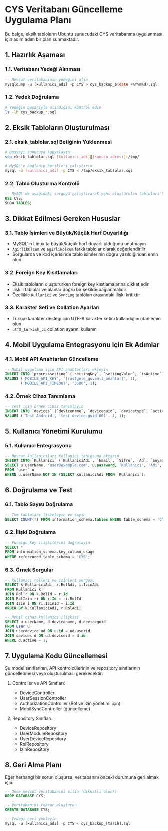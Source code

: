 # CYS Veritabanı Güncelleme Uygulama Planı

Bu belge, eksik tabloların Ubuntu sunucudaki CYS veritabanına uygulanması için adım adım bir plan sunmaktadır.

## 1. Hazırlık Aşaması

### 1.1. Veritabanı Yedeği Alınması
```sql
-- Mevcut veritabanının yedeğini alın
mysqldump -u [kullanıcı_adı] -p CYS > cys_backup_$(date +%Y%m%d).sql
```

### 1.2. Yedek Doğrulama
```bash
# Yedeğin başarıyla alındığını kontrol edin
ls -lh cys_backup_*.sql
```

## 2. Eksik Tabloların Oluşturulması

### 2.1. eksik_tablolar.sql Betiğinin Yüklenmesi
```bash
# Dosyayı sunucuya kopyalayın
scp eksik_tablolar.sql [kullanıcı_adı]@[sunucu_adresi]:/tmp/

# MySQL'e bağlanıp betikleri çalıştırın
mysql -u [kullanıcı_adı] -p CYS < /tmp/eksik_tablolar.sql
```

### 2.2. Tablo Oluşturma Kontrolü
```sql
-- MySQL'de aşağıdaki sorguyu çalıştırarak yeni oluşturulan tabloları kontrol edin
USE CYS;
SHOW TABLES;
```

## 3. Dikkat Edilmesi Gereken Hususlar

### 3.1. Tablo İsimleri ve Büyük/Küçük Harf Duyarlılığı
- MySQL'in Linux'ta büyük/küçük harf duyarlı olduğunu unutmayın
- `AgirlikOlcum` ve `agirlikolcum` farklı tablolar olarak değerlendirilir
- Sorgularda ve kod içerisinde tablo isimlerinin doğru yazıldığından emin olun

### 3.2. Foreign Key Kısıtlamaları
- Eksik tabloların oluştururken foreign key kısıtlamalarına dikkat edin
- İlişkili tablolar ve alanlar doğru bir şekilde bağlanmalıdır
- Özellikle `Kullanici` ve `SyncLog` tabloları arasındaki ilişki kritiktir

### 3.3. Karakter Seti ve Collation Ayarları
- Türkçe karakter desteği için UTF-8 karakter setini kullandığınızdan emin olun
- `utf8_turkish_ci` collation ayarını kullanın

## 4. Mobil Uygulama Entegrasyonu için Ek Adımlar

### 4.1. Mobil API Anahtarları Güncelleme
```sql
-- Mobil uygulama için API anahtarları ekleyin
INSERT INTO `processsetting` (`settingKey`, `settingValue`, `isActive`)
VALUES ('MOBILE_API_KEY', '[rastgele_güvenli_anahtar]', 1),
       ('MOBILE_API_TIMEOUT', '3600', 1);
```

### 4.2. Örnek Cihaz Tanımlama
```sql
-- Test için örnek cihaz tanımlayın
INSERT INTO `devices` (`devicename`, `deviceguid`, `devicetype`, `active`)
VALUES ('Test Android', 'test-device-guid-001', 1, 1);
```

## 5. Kullanıcı Yönetimi Kurulumu

### 5.1. Kullanıcı Entegrasyonu
```sql
-- Mevcut kullanıcıları Kullanici tablosuna aktarın
INSERT INTO `Kullanici` (`KullaniciAdi`, `Email`, `Sifre`, `Ad`, `Soyad`, `RolId`, `KayitTarihi`, `Aktif`)
SELECT u.userName, 'user@example.com', u.password, 'Kullanıcı', 'Adı', 1, NOW(), u.isActive
FROM `user` u
WHERE u.userName NOT IN (SELECT KullaniciAdi FROM `Kullanici`);
```

## 6. Doğrulama ve Test

### 6.1. Tablo Sayısı Doğrulama
```sql
-- Tüm tabloları listeleyin ve sayın
SELECT COUNT(*) FROM information_schema.tables WHERE table_schema = 'CYS';
```

### 6.2. İlişki Doğrulama
```sql
-- Foreign key ilişkilerini doğrulayın
SELECT * 
FROM information_schema.key_column_usage 
WHERE referenced_table_schema = 'CYS';
```

### 6.3. Örnek Sorgular
```sql
-- Kullanıcı rolleri ve izinleri sorgusu
SELECT k.KullaniciAdi, r.RolAdi, i.IzinAdi
FROM Kullanici k
JOIN Rol r ON k.RolId = r.Id
JOIN RolIzin ri ON r.Id = ri.RolId
JOIN Izin i ON ri.IzinId = i.Id
ORDER BY k.KullaniciAdi, r.RolAdi;

-- Mobil cihaz kullanıcı ilişkisi
SELECT u.userName, d.devicename, d.deviceguid
FROM user u
JOIN userdevice ud ON u.id = ud.userid
JOIN devices d ON ud.deviceid = d.id
WHERE d.active = 1;
```

## 7. Uygulama Kodu Güncellemesi

Şu model sınıflarının, API kontrolcülerinin ve repository sınıflarının güncellenmesi veya oluşturulması gerekecektir:

1. Controller ve API Sınıfları:
   - DeviceController
   - UserSessionController
   - AuthorizationController (Rol ve İzin yönetimi için)
   - MobilSyncController (güncelleme)

2. Repository Sınıfları:
   - DeviceRepository
   - UserModuleRepository
   - UserDeviceRepository
   - RolRepository
   - IzinRepository

## 8. Geri Alma Planı

Eğer herhangi bir sorun oluşursa, veritabanını önceki durumuna geri almak için:

```sql
-- Önce mevcut veritabanını silin (dikkatli olun!)
DROP DATABASE CYS;

-- Veritabanını tekrar oluşturun
CREATE DATABASE CYS;

-- Yedeği geri yükleyin
mysql -u [kullanıcı_adı] -p CYS < cys_backup_[tarih].sql
``` 